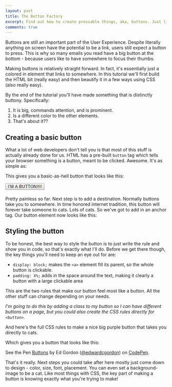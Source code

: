 ```yaml
---
layout: post
title: The Button Factory
excerpt: Find out how to create pressable things, aka, buttons. Just like my trousers, the web would literally fall down without them.
comments: true
---
```

Buttons are still an important part of the User Experience. Despite literally anything on screen have the potential to be a link, users still expect a button to press. This is why so many emails you read have a big button at the bottom - because users like to have somewhere to focus their thumbs.

Making buttons is relatively straight forward. In fact, it's essentially just a colored in element that links to somewhere. In this tutorial we'll  first build the HTML bit (really easy) and then beautify it in a few ways using CSS (also really easy).

By the end of the tutorial you'll have made something that is distinctly buttony. Specifically:
1. It is big, commands attention, and is prominent.
2. Is a different color to the other elements.
3. That's about it??

## Creating a basic button
What a lot of web developers don't tell you is that most of this stuff is actually already done for us. HTML has a pre-built `button` tag which tells your browser something is a button, meant to be clicked. Awesome. It's as simple as:

<script src="https://gist.github.com/edwardcgordon/cd9f2a68128b77bd4ee5246db7b2a4a0.js"></script>

This gives you a basic-as-hell button that looks like this:

![basic button](/images/basic-button.png)

Pretty painless so far. Next step is to add a destination. Normally buttons take you to somewhere. In time honored internet tradition, this button will forever take someone to cats. Lots of cats. So we've got to add in an anchor tag. Our button element now looks like this:

<script src="https://gist.github.com/edwardcgordon/d2862dd6b86deb07367c37d996108c77.js"></script>

## Styling the button
To be honest, the best way to style the button is to just write the rule and show you in code, so that's exactly what I'll do. Before we get there though, the key things you'll need to keep an eye out for are:

- `display: block;` makes the `<a>` element fill its parent, so the whole button is clickable.
- `padding: X%;` adds in the space around the text, making it clearly a button with a large clickable area

This are the two rules that make our button feel most like a button. All the other stuff can change depending on your needs.

_I'm going to do this by adding a class to my button so I can have different buttons on a page, but you could also create the CSS rules directly for `<button>`._

And here's the full CSS rules to make a nice big purple button that takes you directly to cats.

<script src="https://gist.github.com/edwardcgordon/94796b750809a01171d48b7a1800a411.js"></script>

Which gives you a button that looks like this:

<p data-height="345" data-theme-id="dark" data-slug-hash="jAgkqj" data-default-tab="result" data-user="edwardcgordon" data-embed-version="2" class="codepen">See the Pen <a href="http://codepen.io/edwardcgordon/pen/jAgkqj/">Buttons</a> by Ed Gordon (<a href="http://codepen.io/edwardcgordon">@edwardcgordon</a>) on <a href="http://codepen.io">CodePen</a>.</p>
<script async src="//assets.codepen.io/assets/embed/ei.js"></script>

That's it really. Next steps you could take after here mostly just come down to design - color, size, font, placement. You can even set a background-image to be a cat. Like most things with CSS, the key part of making a button is knowing exactly what you're trying to make!
